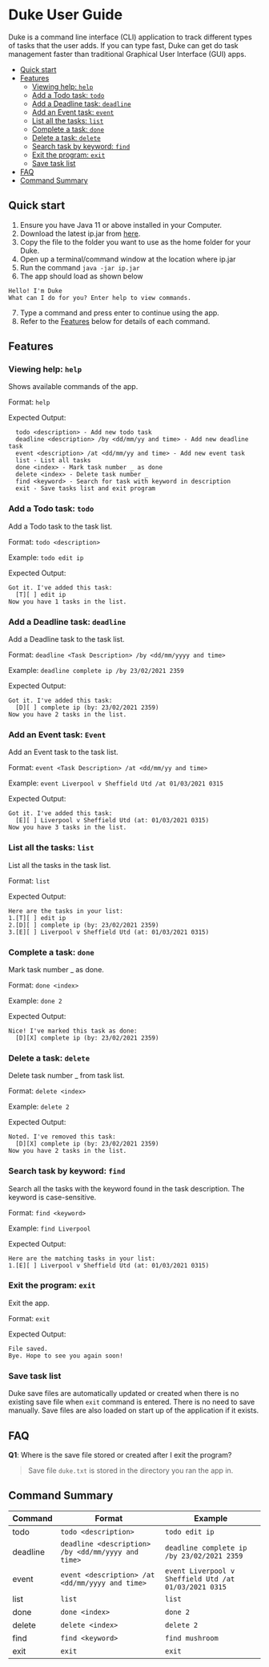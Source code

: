 # Duke User Guide

Duke is a command line interface (CLI) application to track different types of tasks that the user adds.
If you can type fast, Duke can get do task management faster than traditional Graphical User Interface (GUI) apps.

- [Quick start](#quick-start)
- [Features](#features)
  * [Viewing help: `help`](#viewing-help-help)
  * [Add a Todo task: `todo`](#add-a-todo-task-todo)
  * [Add a Deadline task: `deadline`](#add-a-deadline-task-deadline)
  * [Add an Event task: `event`](#add-an-event-task-event)
  * [List all the tasks: `list`](#list-all-the-tasks-list)
  * [Complete a task: `done`](#complete-a-task-done)
  * [Delete a task: `delete`](#delete-a-task-delete)
  * [Search task by keyword: `find`](#search-task-by-keyword-find)
  * [Exit the program: `exit`](#exit-the-program-bye)
  * [Save task list](#save-task-list)
- [FAQ](#faq)    
- [Command Summary](#command-summary)
    
## Quick start

1. Ensure you have Java 11 or above installed in your Computer.
2. Download the latest ip.jar from [here](github./ongweisheng/ip/releases/tag/A-Release).
3. Copy the file to the folder you want to use as the home folder for your Duke.
4. Open up a terminal/command window at the location where ip.jar
5. Run the command `java -jar ip.jar`
6. The app should load as shown below

```
Hello! I'm Duke
What can I do for you? Enter help to view commands.
```
7. Type a command and press enter to continue using the app.
8. Refer to the [Features](#features) below for details of each command.

## Features

### Viewing help: `help`

Shows available commands of the app.

Format: `help`

Expected Output:
```
  todo <description> - Add new todo task
  deadline <description> /by <dd/mm/yy and time> - Add new deadline task 
  event <description> /at <dd/mm/yy and time> - Add new event task
  list - List all tasks
  done <index> - Mark task number _ as done
  delete <index> - Delete task number _ 
  find <keyword> - Search for task with keyword in description
  exit - Save tasks list and exit program
```
### Add a Todo task: `todo`

Add a Todo task to the task list.

Format: `todo <description>`

Example: `todo edit ip`

Expected Output:
```
Got it. I've added this task:
  [T][ ] edit ip
Now you have 1 tasks in the list.
```
### Add a Deadline task: `deadline`

Add a Deadline task to the task list.

Format: `deadline <Task Description> /by <dd/mm/yyyy and time>`

Example: `deadline complete ip /by 23/02/2021 2359`

Expected Output:
```
Got it. I've added this task:
  [D][ ] complete ip (by: 23/02/2021 2359)
Now you have 2 tasks in the list.
```

### Add an Event task: `Event`

Add an Event task to the task list.

Format: `event <Task Description> /at <dd/mm/yy and time>`

Example: `event Liverpool v Sheffield Utd /at 01/03/2021 0315`

Expected Output:
```
Got it. I've added this task:
  [E][ ] Liverpool v Sheffield Utd (at: 01/03/2021 0315)
Now you have 3 tasks in the list.
```

### List all the tasks: `list`

List all the tasks in the task list.

Format: `list`

Expected Output:
```
Here are the tasks in your list:
1.[T][ ] edit ip
2.[D][ ] complete ip (by: 23/02/2021 2359)
3.[E][ ] Liverpool v Sheffield Utd (at: 01/03/2021 0315)
```

### Complete a task: `done`

Mark task number _ as done.

Format: `done <index>`

Example: `done 2`

Expected Output:
```
Nice! I've marked this task as done:
  [D][X] complete ip (by: 23/02/2021 2359)
```

### Delete a task: `delete`

Delete task number _ from task list.

Format: `delete <index>`

Example: `delete 2`

Expected Output:
```
Noted. I've removed this task:
  [D][X] complete ip (by: 23/02/2021 2359)
Now you have 2 tasks in the list.
```

### Search task by keyword: `find`

Search all the tasks with the keyword found in the task description.
The keyword is case-sensitive.

Format: `find <keyword>`

Example: `find Liverpool`

Expected Output:
```
Here are the matching tasks in your list:
1.[E][ ] Liverpool v Sheffield Utd (at: 01/03/2021 0315)
```

### Exit the program: `exit`

Exit the app.

Format: `exit`

Expected Output:
```
File saved.
Bye. Hope to see you again soon!
```

### Save task list

Duke save files are automatically updated or created when there is no existing save file
when `exit` command is entered. There is no need to save manually. Save files are also loaded on start up 
of the application if it exists.

## FAQ

**Q1**: Where is the save file stored or created after I exit the program?

> Save file `duke.txt` is stored in the directory you ran the app in.

## Command Summary

Command | Format | Example |
------- | ------- | ------- | 
todo | `todo <description>` | `todo edit ip` |
deadline | `deadline <description> /by <dd/mm/yyyy and time>` | `deadline complete ip /by 23/02/2021 2359` |
event | `event <description> /at <dd/mm/yyyy and time>`      | `event Liverpool v Sheffield Utd /at 01/03/2021 0315` |
list | `list` | `list` |
done | `done <index>` | `done 2` |
delete | `delete <index>` | `delete 2` |
find | `find <keyword>` | `find mushroom` |
exit | `exit` | `exit` |
